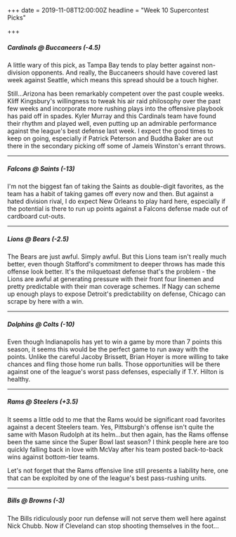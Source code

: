 +++
date = 2019-11-08T12:00:00Z
headline = "Week 10 Supercontest Picks"

+++
##### _Cardinals_ @ Buccaneers (-4.5)

A little wary of this pick, as Tampa Bay tends to play better against non-division opponents. And really, the Buccaneers should have covered last week against Seattle, which means this spread should be a touch higher.

Still...Arizona has been remarkably competent over the past couple weeks. Kliff Kingsbury's willingness to tweak his air raid philosophy over the past few weeks and incorporate more rushing plays into the offensive playbook has paid off in spades. Kyler Murray and this Cardinals team have found their rhythm and played well, even putting up an admirable performance against the league's best defense last week. I expect the good times to keep on going, especially if Patrick Peterson and Buddha Baker are out there in the secondary picking off some of Jameis Winston's errant throws.

***

##### Falcons @ _Saints_ (-13)

I'm not the biggest fan of taking the Saints as double-digit favorites, as the team has a habit of taking games off every now and then. But against a hated division rival, I do expect New Orleans to play hard here, especially if the potential is there to run up points against a Falcons defense made out of cardboard cut-outs.

***

##### Lions @ _Bears_ (-2.5)

The Bears are just awful. Simply awful. But this Lions team isn't really much better, even though Stafford's commitment to deeper throws has made this offense look better. It's the milquetoast defense that's the problem - the Lions are awful at generating pressure with their front four linemen and pretty predictable with their man coverage schemes. If Nagy can scheme up enough plays to expose Detroit's predictability on defense, Chicago can scrape by here with a win.

***

##### Dolphins @ _Colts_ (-10)

Even though Indianapolis has yet to win a game by more than 7 points this season, it seems this would be the perfect game to run away with the points. Unlike the careful Jacoby Brissett, Brian Hoyer is more willing to take chances and fling those home run balls. Those opportunities will be there against one of the league's worst pass defenses, especially if T.Y. Hilton is healthy.

***

##### Rams @ _Steelers_ (+3.5)

It seems a little odd to me that the Rams would be significant road favorites against a decent Steelers team. Yes, Pittsburgh's offense isn't quite the same with Mason Rudolph at its helm...but then again, has the Rams offense been the same since the Super Bowl last season? I think people here are too quickly falling back in love with McVay after his team posted back-to-back wins against bottom-tier teams.

Let's not forget that the Rams offensive line still presents a liability here, one that can be exploited by one of the league's best pass-rushing units.

***

##### Bills @ _Browns_ (-3)

The Bills ridiculously poor run defense will not serve them well here against Nick Chubb. Now if Cleveland can stop shooting themselves in the foot...